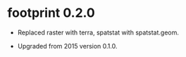 # footprint 0.2.0

* Replaced raster with terra, spatstat with spatstat.geom. 

* Upgraded from 2015 version 0.1.0. 
